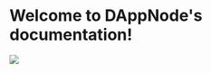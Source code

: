 # Welcome to DAppNode's documentation!

[![](https://github.com/dappnode/DAppNode/raw/master/doc/DAppNodeLogoWide.png)](https://github.com/dappnode/DAppNode/wiki/DAppNode-Installation-Guide)
